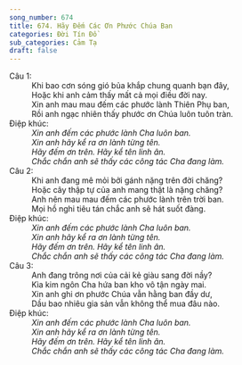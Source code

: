 ```yaml
---
song_number: 674
title: 674. Hãy Đếm Các Ơn Phước Chúa Ban
categories: Đời Tín Đồ
sub_categories: Cảm Tạ
draft: false
---
```

<dl><dt>Câu 1:</dt><dd data-verse="1">Khi bao cơn sóng gió bủa khắp chung quanh bạn đây, <br/>Hoặc khi anh cảm thấy mất cả mọi điều đời nay. <br/>Xin anh mau mau đếm các phước lành Thiên Phụ ban, <br/>Rồi anh ngạc nhiên thấy phước ơn Chúa luôn tuôn tràn. </dd><dt>Điệp khúc:</dt><dd data-chorus="1"><em>Xin anh đếm các phước lành Cha luôn ban. <br/>Xin anh hãy kể ra ơn lành từng tên. <br/>Hãy đếm ơn trên. Hãy kể tên linh ân. <br/>Chắc chắn anh sẽ thấy các công tác Cha đang làm. </em></dd><dt>Câu 2:</dt><dd data-verse="2">Khi anh đang mê mỏi bởi gánh nặng trên đời chăng? <br/>Hoặc cây thập tự của anh mang thật là nặng chăng? <br/>Anh nên mau mau đếm các phước lành trên trời ban. <br/>Mọi hồ nghi tiêu tán chắc anh sẽ hát suốt đàng. <dt>Điệp khúc:</dt><dd data-chorus="1"><em>Xin anh đếm các phước lành Cha luôn ban. <br/>Xin anh hãy kể ra ơn lành từng tên. <br/>Hãy đếm ơn trên. Hãy kể tên linh ân. <br/>Chắc chắn anh sẽ thấy các công tác Cha đang làm. </em></dd><dt>Câu 3:</dt><dd data-verse="3">Anh đang trông nơi của cải kẻ giàu sang đời nầy? <br/>Kìa kim ngôn Cha hứa ban kho vô tận ngày mai. <br/>Xin anh ghi ơn phước Chúa vẫn hằng ban đầy dư, <br/>Dầu bao nhiêu gia sản vẫn không thể mua đâu nào. </dd><dt>Điệp khúc:</dt><dd data-chorus="1"><em>Xin anh đếm các phước lành Cha luôn ban. <br/>Xin anh hãy kể ra ơn lành từng tên. <br/>Hãy đếm ơn trên. Hãy kể tên linh ân. <br/>Chắc chắn anh sẽ thấy các công tác Cha đang làm. </em></dd></dl>